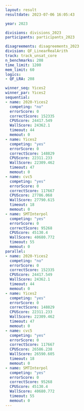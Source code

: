 ```yaml
---
layout: result
resultdate: 2023-07-06 16:05:43

year: 2023

divisions: divisions_2023
participants: participants_2023

disagreements: disagreements_2023
division: QF_LinearRealArith
track: track_unsat_core
n_benchmarks: 208
time_limit: 1200
mem_limit: 60
logics:
- QF_LRA: 208

winner_seq: Yices2
winner_par: Yices2
sequential:
- name: 2020-Yices2
  competing: "no"
  errorScore: 0
  correctScore: 152335
  CPUScore: 24417.549
  WallScore: 24362.1
  timeout: 44
  memout: 0
- name: Yices2
  competing: "yes"
  errorScore: 0
  correctScore: 148829
  CPUScore: 22311.233
  WallScore: 22309.462
  timeout: 47
  memout: 0
- name: cvc5
  competing: "yes"
  errorScore: 0
  correctScore: 117667
  CPUScore: 27786.068
  WallScore: 27790.615
  timeout: 18
  memout: 0
- name: SMTInterpol
  competing: "yes"
  errorScore: 0
  correctScore: 95268
  CPUScore: 45130.4
  WallScore: 40680.772
  timeout: 55
  memout: 0
parallel:
- name: 2020-Yices2
  competing: "no"
  errorScore: 0
  correctScore: 152335
  CPUScore: 24417.549
  WallScore: 24362.1
  timeout: 44
  memout: 0
- name: Yices2
  competing: "yes"
  errorScore: 0
  correctScore: 148829
  CPUScore: 22311.233
  WallScore: 22309.462
  timeout: 47
  memout: 0
- name: cvc5
  competing: "yes"
  errorScore: 0
  correctScore: 117667
  CPUScore: 26586.238
  WallScore: 26590.605
  timeout: 18
  memout: 0
- name: SMTInterpol
  competing: "yes"
  errorScore: 0
  correctScore: 95268
  CPUScore: 45130.4
  WallScore: 40680.772
  timeout: 55
  memout: 0
---
```

